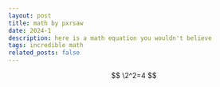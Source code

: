 ```yaml
---
layout: post
title: math by pxrsaw
date: 2024-1
description: here is a math equation you wouldn't believe
tags: incredible math
related_posts: false
---
```


$$
\2^2=4
$$


